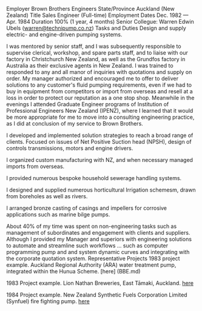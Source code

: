 
Employer	Brown Brothers Engineers
State/Province	Auckland (New Zealand)
Title	Sales Engineer (Full-time)
Employment Dates	Dec. 1982 — Apr. 1984
Duration	100% (1 year, 4 months)
Senior Collegue: Warren Edwin Ubels (warren@technipump.co.nz)
Tasks and Duties
Design and supply electric- and engine-driven pumping systems.

I was mentored by senior staff, and I was subsequently responsible to supervise clerical, workshop, and spare parts staff, and to liaise with our factory in Christchurch New Zealand, as well as the Grundfos factory in Australia as their exclusive agents in New Zealand. I was trained to responded to any and all manor of inquiries with quotations and supply on order. My manager authorized and encouraged me to offer to deliver solutions to any customer's fluid pumping requirements, even if we had to buy in equipment from competitors or import from overseas and resell at a loss in order to protect our reputation as a one stop shop. Meanwhile in the evenings I attended Graduate Engineer programs of Institution of Professional Engineers New Zealand (IPENZ), where I learned that it would be more appropriate for me to move into a consulting engineering practice, as I did at conclusion of my service to Brown Brothers.

I developed and implemented solution strategies to reach a broad range of clients. Focused on issues of Net Positive Suction head (NPSH), design of controls transmissions, motors and engine drivers.

I organized custom manufacturing with NZ, and when necessary managed imports from overseas.

I provided numerous bespoke household sewerage handling systems.

I designed and supplied numerous horticultural Irrigation schemesm, drawn from boreholes as well as rivers.

I arranged bronze casting of casings and impellers for corrosive applications such as marine bilge pumps.

About 40% of my time was spent on non-engineering tasks such as management of subordinates and engagement with clients and suppliers. Although I provided my Manager and superiors with engineering solutions to automate and streamline such workflows ... such as computer programming pump and and system dynamic curves and integrating with the corporate quotation system.
Representative Projects
1983 project example. Auckland Regional Authority (ARA) water treatment pump, integrated within the Hunua Scheme. [here]
(BBE.md)


1983 Project example. Lion Nathan Breweries, East Tāmaki, Auckland. [here](BBE_Lion.html)


1984 Project example. New Zealand Synthetic Fuels Corporation Limited (Synfuel) fire fighting pump. [here](BBE_Synfuel.md)
